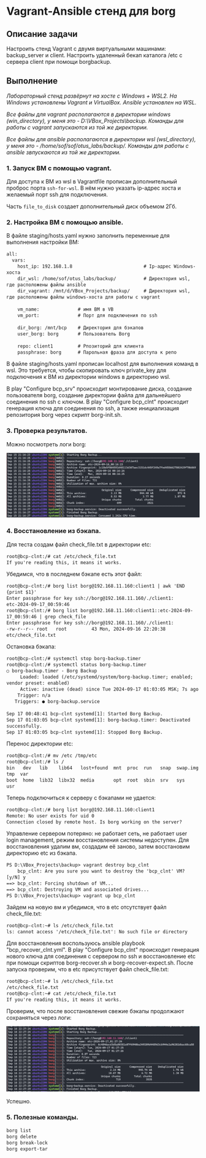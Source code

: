 # Vagrant-Ansible стeнд для borg

## Описание задачи

Настроить стенд Vagrant с двумя виртуальными машинами: backup_server и client.
Настроить удаленный бекап каталога /etc c сервера client при помощи borgbackup.

## Выполнение

*Лабораторный стенд развёрнут на хосте с Windows + WSL2. На Windows установлены Vagrant и VirtualBox. Ansible установлен на WSL.*

*Все файлы для vagrant располагаются в директории windows (win_directory), у меня это - D:\VBox_Projects\backup\. Команды для работы с vagrant запускаются из той же директории.*

*Все файлы для ansible располагаются в директории wsl (wsl_directory), у меня это - /home/sof/sof/otus_labs/backup/. Команды для работы с ansible звпускаются из той же директории.*

### 1. Запуск ВМ с помощью vagrant.

Для доступа к ВМ из wsl в Vagrantfile прописан дополнительный проброс порта `ssh-for-wsl`.
В нём нужно указать ip-адрес хоста и желаемый порт ssh для подключения.

Часть `file_to_disk` создает дополнительный диск объемом 2Гб.

### 2. Настройка ВМ с помощью ansible.

В файле staging/hosts.yaml нужно заполнить переменные для выполнения настройки ВМ:
```
all:
  vars: 
    host_ip: 192.168.1.8   						  # Ip-адрес Windows-хоста
    dir_wsl: /home/sof/otus_labs/backup/    	  # Директория wsl, где расположены файлы ansible
	dir_vagrant: /mnt/d/VBox_Projects/backup/     # Директория wsl, где расположены файлы windows-хоста для работы с vagrant

    vm_name:        	  # имя ВМ в VB
    vm_port:          	  # Порт для подключения по ssh

    dir_borg: /mnt/bcp	  # Директория для бэкапов
    user_borg: borg		  # Пользователь Borg
	
    repo: client1		  # Рпозиторий для клиента
    passphrase: borg	  # Парольная фраза для доступа к репо
```

В файле staging/hosts.yaml прописан localhost для выполнения команд в wsl.
Это требуется, чтобы скопировать ключ private_key для подключения к ВМ из директории windows в директорию wsl.

В play "Configure bcp_srv" происходит монтирование диска, создание пользователя borg, создание директории файла для дальнейшего соединения по ssh с ключом.
В play "Configure bcp_clnt" происходит генерация ключа для соединения по ssh, а также инициализация репозитория borg через скрипт borg-init.sh.

### 3. Проверка результатов.

Можно посмотреть логи borg:

![Image alt](https://github.com/Sof-Lab/Home_Lab/blob/main/Linux/Backup/results/Log.png)

### 4. Восстановление из бэкапа.

Для теста создам файл check_file.txt в директории etc:
```comand
root@bcp-clnt:/# cat /etc/check_file.txt
If you're reading this, it means it works.
```

Убедимся, что в последнем бэкапе есть этот файл:
```comand
root@bcp-clnt:/# borg list borg@192.168.11.160:client1 | awk 'END {print $1}'
Enter passphrase for key ssh://borg@192.168.11.160/./client1:
etc-2024-09-17_00:59:46
root@bcp-clnt:/# borg list borg@192.168.11.160:client1::etc-2024-09-17_00:59:46 | grep check_file
Enter passphrase for key ssh://borg@192.168.11.160/./client1:
-rw-r--r-- root   root         43 Mon, 2024-09-16 22:20:38 etc/check_file.txt
```

Остановка бэкапа:
```comand
root@bcp-clnt:/# systemctl stop borg-backup.timer
root@bcp-clnt:/# systemctl status borg-backup.timer
○ borg-backup.timer - Borg Backup
     Loaded: loaded (/etc/systemd/system/borg-backup.timer; enabled; vendor preset: enabled)
     Active: inactive (dead) since Tue 2024-09-17 01:03:05 MSK; 7s ago
    Trigger: n/a
   Triggers: ● borg-backup.service

Sep 17 00:48:41 bcp-clnt systemd[1]: Started Borg Backup.
Sep 17 01:03:05 bcp-clnt systemd[1]: borg-backup.timer: Deactivated successfully.
Sep 17 01:03:05 bcp-clnt systemd[1]: Stopped Borg Backup.
```

Перенос директории etc:
```comand
root@bcp-clnt:/# mv /etc /tmp/etc
root@bcp-clnt:/# ls /
bin   dev   lib    lib64   lost+found  mnt  proc  run   snap  swap.img  tmp  var
boot  home  lib32  libx32  media       opt  root  sbin  srv   sys       usr
```

Теперь подключиться к серверу с бэкапами не удается:
```comand
root@bcp-clnt:/# borg list borg@192.168.11.160:client1
Remote: No user exists for uid 0
Connection closed by remote host. Is borg working on the server?
```

Управление сервером потеряно: не работает сеть, не работает user login management, режим восстановления системы недоступен.
Для восстановления удалим вм, создадим её заново, затем восстановим директорию etc из бэкапа.

```comand
PS D:\VBox_Projects\backup> vagrant destroy bcp_clnt
    bcp_clnt: Are you sure you want to destroy the 'bcp_clnt' VM? [y/N] y
==> bcp_clnt: Forcing shutdown of VM...
==> bcp_clnt: Destroying VM and associated drives...
PS D:\VBox_Projects\backup> vagrant up bcp_clnt
```

Зайдем на новую вм и убедимся, что в etc отсутствует файл check_file.txt:
 
```comand
root@bcp-clnt:~# ls /etc/check_file.txt
ls: cannot access '/etc/check_file.txt': No such file or directory
```

Для восстановления воспользуюсь ansible playbook "bcp_recover_clnt.yml".
В play "Configure bcp_clnt" происходит генерация нового ключа для соединения с сервером по ssh и восстановление etc при помощи скриптов borg-recover.sh и borg-recover-expect.sh.
После запуска проверим, что в etc присутствует файл check_file.txt:

```comand
root@bcp-clnt:~# ls /etc/check_file.txt
/etc/check_file.txt
root@bcp-clnt:~# cat /etc/check_file.txt
If you're reading this, it means it works.
```

Проверим, что после восстановления свежие бэкапы продолжают сохраняться через логи:

![Image alt](https://github.com/Sof-Lab/Home_Lab/blob/main/Linux/Backup/results/Log_new.png)

Успешно.

### 5. Полезные команды.

```comand
borg list
borg delete
borg break-lock
borg export-tar
```